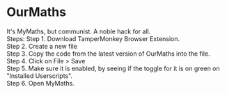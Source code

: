 # OurMaths
It's MyMaths, but communist.
A noble hack for all.
<br>
Steps:
Step 1. Download TamperMonkey Browser Extension.
<br>
Step 2. Create a new file
<br>
Step 3. Copy the code from the latest version of OurMaths into the file.
<br>
Step 4. Click on File > Save
<br>
Step 5. Make sure it is enabled, by seeing if the toggle for it is on green on "Installed Userscripts".
<br>
Step 6. Open MyMaths.
